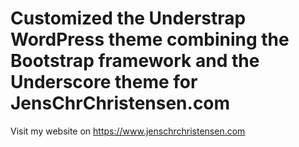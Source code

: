 # Customized the Understrap WordPress theme combining the Bootstrap framework and the Underscore theme for JensChrChristensen.com

Visit my website on https://www.jenschrchristensen.com
